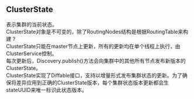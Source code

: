 ## ClusterState 
表示集群的当前状态。  
ClusterState对象是不可变的，除了RoutingNodes结构是根据RoutingTable来构建 ?   
ClusterState只能在master节点上更新，所有的更新均在单个线程上执行，由ClusterService控制。  
每次更新后，Discovery.publish()方法会向集群中的其他所有节点发布新版本的ClusterState。  
ClusterState实现了Diffable接口，支持以增量形式发布集群状态的更新。为了确保将差异应用到正确的ClusterState版本，每个集群状态版本更新都会生stateUUID来唯一标识此状态版本。